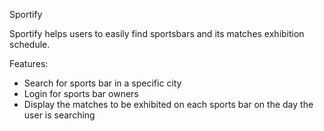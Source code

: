 Sportify

Sportify helps users to easily find sportsbars and its matches exhibition schedule.

Features: 
- Search for sports bar in a specific city
- Login for sports bar owners
- Display the matches to be exhibited on each sports bar on the day the user is searching

